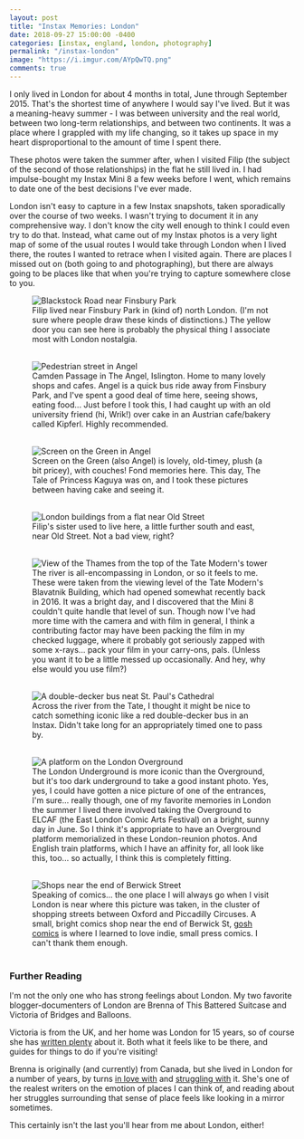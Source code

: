 ```yaml
---
layout: post
title: "Instax Memories: London"
date: 2018-09-27 15:00:00 -0400
categories: [instax, england, london, photography] 
permalink: "/instax-london"
image: "https://i.imgur.com/AYpQwTQ.png"
comments: true
---
```


I only lived in London for about 4 months in total, June through September 2015. That's the shortest time of anywhere I would say I've lived. But it was a meaning-heavy summer - I was between university and the real world, between two long-term relationships, and between two continents. It was a place where I grappled with my life changing, so it takes up space in my heart disproportional to the amount of time I spent there.

These photos were taken the summer after, when I visited Filip (the subject of the second of those relationships) in the flat he still lived in. I had impulse-bought my Instax Mini 8 a few weeks before I went, which remains to date one of the best decisions I've ever made.

London isn't easy to capture in a few Instax snapshots, taken sporadically over the course of two weeks. I wasn't trying to document it in any comprehensive way. I don't know the city well enough to think I could even try to do that. Instead, what came out of my Instax photos is a very light map of some of the usual routes I would take through London when I lived there, the routes I wanted to retrace when I visited again. There are places I missed out on (both going to and photographing), but there are always going to be places like that when you're trying to capture somewhere close to you.

<figure>
  <img class="image fit" src="https://i.imgur.com/Veise2D.png" alt="Blackstock Road near Finsbury Park"/>
  <figcaption>Filip lived near Finsbury Park in (kind of) north London. (I'm not sure where people draw these kinds of distinctions.) The yellow door you can see here is probably the physical thing I associate most with London nostalgia.</figcaption>
  <br />
</figure>

<figure>
  <img class="image fit" src="https://i.imgur.com/OnOVbOY.png" alt="Pedestrian street in Angel"/>
  <figcaption>Camden Passage in The Angel, Islington. Home to many lovely shops and cafes. Angel is a quick bus ride away from Finsbury Park, and I've spent a good deal of time here, seeing shows, eating food... Just before I took this, I had caught up with an old university friend (hi, Wrik!) over cake in an Austrian cafe/bakery called Kipferl. Highly recommended.</figcaption>
  <br />
</figure>

<figure>
  <img class="image fit" src="https://i.imgur.com/O10fwNO.png" alt="Screen on the Green in Angel"/>
  <figcaption>Screen on the Green (also Angel) is lovely, old-timey, plush (a bit pricey), with couches! Fond memories here. This day, The Tale of Princess Kaguya was on, and I took these pictures between having cake and seeing it.</figcaption>
  <br />
</figure>

<figure>
  <img class="image fit" src="https://i.imgur.com/AYpQwTQ.png" alt="London buildings from a flat near Old Street"/>
  <figcaption>Filip's sister used to live here, a little further south and east, near Old Street. Not a bad view, right?</figcaption>
  <br />
</figure>

<figure>
  <img class="image fit" src="https://i.imgur.com/qYmrSgl.png" alt="View of the Thames from the top of the Tate Modern's tower"/>
  <figcaption>The river is all-encompassing in London, or so it feels to me. These were taken from the viewing level of the Tate Modern's Blavatnik Building, which had opened somewhat recently back in 2016. It was a bright day, and I discovered that the Mini 8 couldn't quite handle that level of sun. Though now I've had more time with the camera and with film in general, I think a contributing factor may have been packing the film in my checked luggage, where it probably got seriously zapped with some x-rays... pack your film in your carry-ons, pals. (Unless you want it to be a little messed up occasionally. And hey, why else would you use film?)</figcaption>
  <br />
</figure>

<figure>
  <img class="image fit" src="https://i.imgur.com/EDAiknV.png" alt="A double-decker bus neat St. Paul's Cathedral"/>
  <figcaption>Across the river from the Tate, I thought it might be nice to catch something iconic like a red double-decker bus in an Instax. Didn't take long for an appropriately timed one to pass by.</figcaption>
  <br />
</figure>

<figure>
  <img class="image fit" src="https://i.imgur.com/lathDES.png" alt="A platform on the London Overground"/>
  <figcaption>The London Underground is more iconic than the Overground, but it's too dark underground to take a good instant photo. Yes, yes, I could have gotten a nice picture of one of the entrances, I'm sure... really though, one of my favorite memories in London the summer I lived there involved taking the Overground to ELCAF (the East London Comic Arts Festival) on a bright, sunny day in June. So I think it's appropriate to have an Overground platform memorialized in these London-reunion photos. And English train platforms, which I have an affinity for, all look like this, too... so actually, I think this is completely fitting.</figcaption>
  <br />
</figure>

<figure>
  <img class="image fit" src="https://i.imgur.com/eFgLWsC.png" alt="Shops near the end of Berwick Street"/>
  <figcaption>Speaking of comics... the one place I will always go when I visit London is near where this picture was taken, in the cluster of shopping streets between Oxford and Piccadilly Circuses. A small, bright comics shop near the end of Berwick St, <a href="https://www.goshlondon.com/">gosh comics</a> is where I learned to love indie, small press comics. I can't thank them enough.</figcaption>
  <br />
</figure>

### Further Reading
I'm not the only one who has strong feelings about London. My two favorite blogger-documenters of London are Brenna of This Battered Suitcase and Victoria of Bridges and Balloons.

Victoria is from the UK, and her home was London for 15 years, so of course she has [written plenty][victoria london] about it. Both what it feels like to be there, and guides for things to do if you're visiting!

Brenna is originally (and currently) from Canada, but she lived in London for a number of years, by turns [in love with][brenna blog] and [struggling with][brenna insta] it. She's one of the realest writers on the emotion of places I can think of, and reading about her struggles surrounding that sense of place feels like looking in a mirror sometimes.

This certainly isn't the last you'll hear from me about London, either!

[brenna insta]: https://www.instagram.com/p/BgCGE6WFJBu/?taken-by=thisbatteredsuitcase
[brenna blog]: https://www.thisbatteredsuitcase.com/why-im-staying-in-london/
[victoria london]: https://bridgesandballoons.com/london-travel-tips/